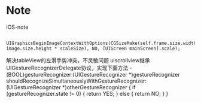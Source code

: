 # Note
iOS-note

     UIGraphicsBeginImageContextWithOptions(CGSizeMake(self.frame.size.width, image.size.height * scaleSize), NO, [UIScreen mainScreen].scale);
解决tableView的左滑手势冲突，不灵敏问题
uiscrollview继承UIGestureRecognizerDelegate协议，实现下面方法
-(BOOL)gestureRecognizer:(UIGestureRecognizer *)gestureRecognizer shouldRecognizeSimultaneouslyWithGestureRecognizer:(UIGestureRecognizer *)otherGestureRecognizer
{
    if (gestureRecognizer.state != 0)
    {
        return YES;
    }
    else
    {
        return NO;
    }
} 

